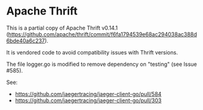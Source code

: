 # Apache Thrift

This is a partial copy of Apache Thrift v0.14.1 (https://github.com/apache/thrift/commit/f6fa1794539e68ac294038ac388d6bde40a6c237).

It is vendored code to avoid compatibility issues with Thrift versions.

The file logger.go is modified to remove dependency on "testing" (see Issue #585).

See:
  * https://github.com/jaegertracing/jaeger-client-go/pull/584
  * https://github.com/jaegertracing/jaeger-client-go/pull/303
